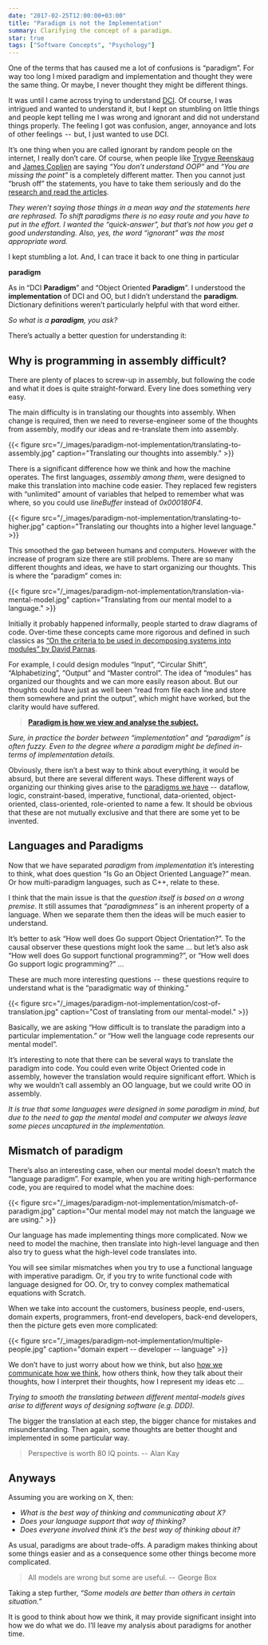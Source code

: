 ```yaml
---
date: "2017-02-25T12:00:00+03:00"
title: "Paradigm is not the Implementation"
summary: Clarifying the concept of a paradigm.
star: true
tags: ["Software Concepts", "Psychology"]
---
```



One of the terms that has caused me a lot of confusions is “paradigm”. For way too long I mixed paradigm and implementation and thought they were the same thing. Or maybe, I never thought they might be different things.

It was until I came across trying to understand [DCI](http://fulloo.info/). Of course, I was intrigued and wanted to understand it, but I kept on stumbling on little things and people kept telling me I was wrong and ignorant and did not understand things properly. The feeling I got was confusion, anger, annoyance and lots of other feelings  --  but, I just wanted to use DCI.

It’s one thing when you are called ignorant by random people on the internet, I really don’t care. Of course, when people like [Trygve Reenskaug](https://en.wikipedia.org/wiki/Trygve_Reenskaug) and [James Coplien](https://en.wikipedia.org/wiki/Jim_Coplien) are saying _“You don’t understand OOP”_ and _“You are missing the point”_ is a completely different matter. Then you cannot just “brush off” the statements, you have to take them seriously and do the [research and read the articles](http://fulloo.info/Documents/).

_They weren’t saying those things in a mean way and the statements here are rephrased. To shift paradigms there is no easy route and you have to put in the effort. I wanted the “quick-answer”, but that’s not how you get a good understanding. Also, yes, the word “ignorant” was the most appropriate word._

I kept stumbling a lot. And, I can trace it back to one thing in particular

**paradigm**

As in “DCI **Paradigm**” and “Object Oriented **Paradigm**”. I understood the **implementation** of DCI and OO, but I didn’t understand the **paradigm**. Dictionary definitions weren’t particularly helpful with that word either.

_So what is a_ **_paradigm_**_, you ask?_

There’s actually a better question for understanding it:

## Why is programming in assembly difficult?

There are plenty of places to screw-up in assembly, but following the code and what it does is quite straight-forward. Every line does something very easy.

The main difficulty is in translating our thoughts into assembly. When change is required, then we need to reverse-engineer some of the thoughts from assembly, modify our ideas and re-translate them into assembly.

{{< figure src="/_images/paradigm-not-implementation/translating-to-assembly.jpg" caption="Translating our thoughts into assembly." >}}

There is a significant difference how we think and how the machine operates. The first languages, _assembly among them_, were designed to make this translation into machine code easier. They replaced few registers with “unlimited” amount of variables that helped to remember what was where, so you could use _lineBuffer_ instead of _0x000180F4_.

{{< figure src="/_images/paradigm-not-implementation/translating-to-higher.jpg" caption="Translating our thoughts into a higher level language." >}}

This smoothed the gap between humans and computers. However with the increase of program size there are still problems. There are so many different thoughts and ideas, we have to start organizing our thoughts. This is where the “paradigm” comes in:

{{< figure src="/_images/paradigm-not-implementation/translation-via-mental-model.jpg" caption="Translating from our mental model to a language." >}}

Initially it probably happened informally, people started to draw diagrams of code. Over-time these concepts came more rigorous and defined in such classics as [“On the criteria to be used in decomposing systems into modules” by David Parnas](http://repository.cmu.edu/cgi/viewcontent.cgi?article=2979&context=compsci).

For example, I could design modules “Input”, “Circular Shift”, “Alphabetizing”, “Output” and “Master control”. The idea of “modules” has organized our thoughts and we can more easily reason about. But our thoughts could have just as well been “read from file each line and store them somewhere and print the output”, which might have worked, but the clarity would have suffered.

> [**Paradigm is how we view and analyse the subject.**](https://en.wikipedia.org/wiki/Paradigm)

_Sure, in practice the border between “implementation” and “paradigm” is often fuzzy. Even to the degree where a paradigm might be defined in-terms of implementation details._

Obviously, there isn’t a best way to think about everything, it would be absurd, but there are several different ways. These different ways of organizing our thinking gives arise to the [paradigms we have](https://en.wikipedia.org/wiki/Programming_paradigm)  --  dataflow, logic, constraint-based, imperative, functional, data-oriented, object-oriented, class-oriented, role-oriented to name a few. It should be obvious that these are not mutually exclusive and that there are some yet to be invented.

## Languages and Paradigms

Now that we have separated _paradigm_ from _implementation_ it’s interesting to think, what does question “Is Go an Object Oriented Language?” mean. Or how multi-paradigm languages, such as C++, relate to these.

I think that the main issue is that the _question itself is based on a wrong premise_. It still assumes that _“paradigmness”_ is an inherent property of a language. When we separate them then the ideas will be much easier to understand.

It’s better to ask “How well does Go support Object Orientation?”. To the causal observer these questions might look the same ... but let’s also ask “How well does Go support functional programming?”, or “How well does Go support logic programming?” ...

These are much more interesting questions  --  these questions require to understand what is the “paradigmatic way of thinking.”

{{< figure src="/_images/paradigm-not-implementation/cost-of-translation.jpg" caption="Cost of translating from our mental-model." >}}

Basically, we are asking “How difficult is to translate the paradigm into a particular implementation.” or “How well the language code represents our mental model”.

It’s interesting to note that there can be several ways to translate the paradigm into code. You could even write Object Oriented code in assembly, however the translation would require significant effort. Which is why we wouldn’t call assembly an OO language, but we could write OO in assembly.

_It is true that some languages were designed in some paradigm in mind, but due to the need to gap the mental model and computer we always leave some pieces uncaptured in the implementation._

## Mismatch of paradigm

There’s also an interesting case, when our mental model doesn’t match the “language paradigm”. For example, when you are writing high-performance code, you are required to model what the machine does:

{{< figure src="/_images/paradigm-not-implementation/mismatch-of-paradigm.jpg" caption="Our mental model may not match the language we are using." >}}

Our language has made implementing things more complicated. Now we need to model the machine, then translate into high-level language and then also try to guess what the high-level code translates into.

You will see similar mismatches when you try to use a functional language with imperative paradigm. Or, if you try to write functional code with language designed for OO. Or, try to convey complex mathematical equations with Scratch.

When we take into account the customers, business people, end-users, domain experts, programmers, front-end developers, back-end developers, then the picture gets even more complicated:

{{< figure src="/_images/paradigm-not-implementation/multiple-people.jpg" caption="domain expert -- developer -- language" >}}

We don’t have to just worry about how we think, but also [how we communicate how we think](https://en.wikipedia.org/wiki/Communication), how others think, how they talk about their thoughts, how I interpret their thoughts, how I represent my ideas etc ...

_Trying to smooth the translating between different mental-models gives arise to different ways of designing software (e.g. DDD)._

The bigger the translation at each step, the bigger chance for mistakes and misunderstanding. Then again, some thoughts are better thought and implemented in some particular way.

> Perspective is worth 80 IQ points.  --  Alan Kay

## Anyways

Assuming you are working on X, then:

* _What is the best way of thinking and communicating about X?_
* _Does your language support that way of thinking?_
* _Does everyone involved think it’s the best way of thinking about it?_

As usual, paradigms are about trade-offs. A paradigm makes thinking about some things easier and as a consequence some other things become more complicated.

> All models are wrong but some are useful.  --  George Box

Taking a step further, _“Some models are better than others in certain situation.”_

It is good to think about how we think, it may provide significant insight into how we do what we do. I’ll leave my analysis about paradigms for another time.